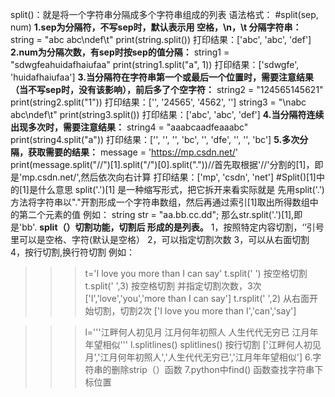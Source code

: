 split()：就是将一个字符串分隔成多个字符串组成的列表
语法格式：
#split(sep, num)
**1.sep为分隔符，不写sep时，默认表示用 空格，\n，\t 分隔字符串：**
string = "abc abc\ndef\t"
print(string.split())
打印结果：['abc', 'abc', 'def']
**2.num为分隔次数，有sep时按sep的值分隔：**
string1 = "sdwgfeahuidafhaiufaa"
print(string1.split("a", 1))
打印结果：['sdwgfe', 'huidafhaiufaa']
**3.当分隔符在字符串第一个或最后一个位置时，需要注意结果（当不写sep时，没有该影响），前后多了个空字符：**
string2 = "124565145621"
print(string2.split("1"))
打印结果：['', '24565', '4562', '']
string3 = "\nabc abc\ndef\t"
print(string3.split())
打印结果：['abc', 'abc', 'def']
**4.当分隔符连续出现多次时，需要注意结果：**
string4 = "aaabcaadfeaaabc"
print(string4.split("a"))
打印结果：['', '', '', 'bc', '', 'dfe', '', '', 'bc']
**5.多次分隔，获取需要的结果：**
message = 'https://mp.csdn.net/'
print(message.split("//")[1].split("/")[0].split("."))//首先取根据'//'分割的[1]，即是'mp.csdn.net/',然后依次向右计算
打印结果：['mp', 'csdn', 'net']
#Split()[1]中的[1]是什么意思
split('.')[1] 是一种缩写形式，把它拆开来看实际就是
先用split('.')方法将字符串以"."开割形成一个字符串数组，然后再通过索引[1]取出所得数组中的第二个元素的值
例如：
string str = "aa.bb.cc.dd";
那么str.split('.')[1],即是'bb'.
**split（）切割功能，切割后 形成的是列表。**
1，按照特定内容切割，‘’引号里可以是空格、字符(默认是空格）
2，可以指定切割次数
3，可以从右面切割
4，按行切割,换行符切割
例如：
>>>t='I love you more than I can say'
>>>t.split(' ')                                              按空格切割
>>>t.split(' ',3)                                    按空格切割 并指定切割次数，3次
['I','love','you','more than I can say']
>>>t.rsplit(' ',2)                                   从右面开始切割，切割2次
['I love you more than I','can','say']

>>>l='''江畔何人初见月
        江月何年初照人
        人生代代无穷已
        江月年年望相似'''
>>>l.splitlines()                                     splitlines()  按行切割
['江畔何人初见月','江月何年初照人','人生代代无穷已','江月年年望相似']
6.字符串的删除strip（）函数
7.python中find() 函数查找字符串下标位置
